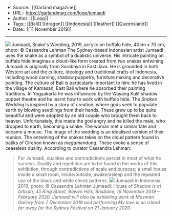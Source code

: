 ﻿
  * Source:: [[Garland magazine]]
  * URL:: https://garlandmag.com/loop/jumaadi
  * Author:: [[Loop]]
  * Tags:: [[Bali]] [[dragon]] [[Indonesia]] [[leather]] [[Queensland]]
  * Date:: [[11 November 2019]]


* * *
[![](https://garlandmag.com/wp-content/uploads/2019/11/Jumaadi-Snakes-Wedding-2019-acrylic-on-buffalo-hide.-Image-©-Cassandra-Lehman-1024x1024.jpg)](https://garlandmag.com/wp-content/uploads/2019/11/Jumaadi-Snakes-Wedding-2019-acrylic-on-buffalo-hide.-Image-©-Cassandra-Lehman.jpg)
Jumaadi, Snake's Wedding, 2019, acrylic on buffalo hide, 40cm x 70 cm, photo: © Cassandra Lehman
The Sydney-based Indonesian artist Jumaadi uses the snake as a symbol of a dualistic universe. His intricate painting on buffalo hide imagines a cloud-like form created from two snakes entwining.
Jumaadi is originally from Surabaya in East Java. He is grounded in both Western art and the culture, ideology and traditional crafts of Indonesia, including wood carving, shadow puppetry, furniture making and decorative painting. The culture of Bali is particularly important to him: he has lived in the village of Kamasan, East Bali where he absorbed their painting traditions. In Yogyakarta he was influenced by the Wayang Kulit shadow puppet theatre and he learnt how to work with buffalo hide.
The _Snakes Wedding_ is inspired by a story of creation, where gods seek to populate earth by blowing seedlings from their hands. These grew up to be quite beautiful and were adopted by an old couple who brought them back to heaven. Unfortunately, this made the god angry and he killed the male, who dropped to earth, becoming a snake. The woman met a similar fate and became a mouse. The image of the wedding is an idealised version of their reunion. The entwining of the snakes takes on the cloud pattern found in batiks of Cirebon known as _megamendung_. These evoke a sense of ceaseless duality.
According to curator Cassandra Lehman:
> For Jumaadi, dualities and contradictions persist in most of what he surveys. Duality and repetition are to be found in the works of this exhibition, through contradictions of scale and purpose; a small house inside a small room, inside/outside, awake/asleep and the repeated use of the black and white check patterns.
[![](https://garlandmag.com/wp-content/uploads/2019/11/Photo-of-Jumaadi-in-Indonesia-2019.-Image-©-Cassandra-Lehman-1024x536.jpg)](https://garlandmag.com/wp-content/uploads/2019/11/Photo-of-Jumaadi-in-Indonesia-2019.-Image-©-Cassandra-Lehman.jpg)
Jumaadi in Indonesia, 2019, photo: © Cassandra Lehman
Jumaadi: House of Shadow _is at artisan, 45 King Street, Bowen Hills, Brisbane, 16 November 2019 – February 2020. Jumaadi will also be exhibiting work at Mosman Gallery from 7 December 2019 and performing My love is an island far away for the Sydney Festival on 21 January 2020._
